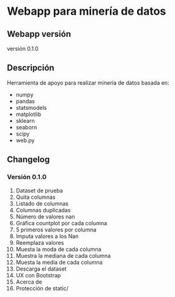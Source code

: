# Webapp para minería de datos

## Webapp versión

versión 0.1.0

## Descripción

Herramienta de apoyo para realizar minería de datos basada en:

* numpy
* pandas
* statsmodels
* matplotlib
* sklearn
* seaborn
* scipy
* web.py

## Changelog 

### Versión 0.1.0

1. Dataset de prueba
2. Quita columnas
3. Listado de columnas
4. Columnas duplicadas
5. Número de valores nan
6. Gráfica countplot por cada columna
7. 5 primeros valores por columna
8. Imputa valores a los Nan
9. Reemplaza valores
10. Muesta la moda de cada columna
11. Muestra la mediana de cada columna
12. Muesta la media de cada columna
13. Descarga el dataset
14. UX con Bootstrap
15. Acerca de
16. Protección de static/